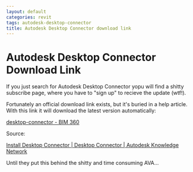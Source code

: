 ```yaml
---
layout: default
categories: revit
tags: autodesk-desktop-connector
title: Autodesk Desktop Connector download link
---
```


# Autodesk Desktop Connector Download Link

If you just search for Autodesk Desktop Connector yopu will find a shitty subscribe page, where you have to "sign up" to recieve the update (wtf!).

Fortunately an official download link exists, but it's buried in a help article. With this link it will download the latest version automatically:

[desktop-connector - BIM 360](https://www.autodesk.com/bim-360/desktop-connector/)

Source:

[Install Desktop Connector | Desktop Connector | Autodesk Knowledge Network](https://knowledge.autodesk.com/support/desktop-connector/learn-explore/caas/CloudHelp/cloudhelp/ENU/CONNECT/files/Install-and-Update-Desktop/GUID-847CE3FC-B26F-46B8-895E-5D825F4BD540-html.html)

Until they put this behind the shitty and time consuming AVA...


